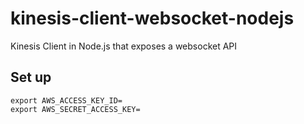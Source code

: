 # kinesis-client-websocket-nodejs
Kinesis Client in Node.js that exposes a websocket API

## Set up
```
export AWS_ACCESS_KEY_ID=
export AWS_SECRET_ACCESS_KEY=
```